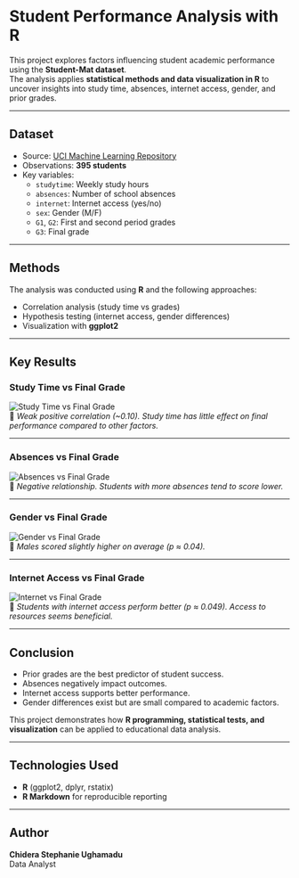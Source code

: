 # Student Performance Analysis with R

This project explores factors influencing student academic performance using the **Student-Mat dataset**.  
The analysis applies **statistical methods and data visualization in R** to uncover insights into study time, absences, internet access, gender, and prior grades.  

---

## Dataset
- Source: [UCI Machine Learning Repository](https://archive.ics.uci.edu/ml/datasets/student+performance)  
- Observations: **395 students**  
- Key variables:  
  - `studytime`: Weekly study hours  
  - `absences`: Number of school absences  
  - `internet`: Internet access (yes/no)  
  - `sex`: Gender (M/F)  
  - `G1`, `G2`: First and second period grades  
  - `G3`: Final grade  

---

## Methods
The analysis was conducted using **R** and the following approaches:
- Correlation analysis (study time vs grades)  
- Hypothesis testing (internet access, gender differences)  
- Visualization with **ggplot2**

---

## Key Results

### Study Time vs Final Grade
![Study Time vs Final Grade](results/studytime_vs_final.png)  
🔹 *Weak positive correlation (~0.10). Study time has little effect on final performance compared to other factors.*  

---

### Absences vs Final Grade
![Absences vs Final Grade](results/absences_vs_final.png)  
🔹 *Negative relationship. Students with more absences tend to score lower.*  

---

### Gender vs Final Grade
![Gender vs Final Grade](results/gender_vs_final.png)  
🔹 *Males scored slightly higher on average (p ≈ 0.04).*  

---

### Internet Access vs Final Grade
![Internet vs Final Grade](results/internet_vs_final.png)  
🔹 *Students with internet access perform better (p ≈ 0.049). Access to resources seems beneficial.*  


---

## Conclusion
- Prior grades are the best predictor of student success.  
- Absences negatively impact outcomes.  
- Internet access supports better performance.  
- Gender differences exist but are small compared to academic factors.  

This project demonstrates how **R programming, statistical tests, and visualization** can be applied to educational data analysis.  

---

## Technologies Used
- **R** (ggplot2, dplyr, rstatix)  
- **R Markdown** for reproducible reporting  

---
##  Author

**Chidera Stephanie Ughamadu**  
Data Analyst


